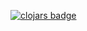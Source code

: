[![clojars badge](https://img.shields.io/clojars/v/io.github.ajchemist/clj-http.svg?style=flat-square)](https://clojars.org/io.github.ajchemist/clj-http)

